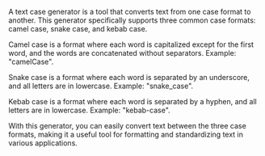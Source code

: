 A text case generator is a tool that converts text from one case format to another. This generator specifically supports three common case formats: camel case, snake case, and kebab case.

Camel case is a format where each word is capitalized except for the first word, and the words are concatenated without separators. Example: "camelCase".

Snake case is a format where each word is separated by an underscore, and all letters are in lowercase. Example: "snake_case".

Kebab case is a format where each word is separated by a hyphen, and all letters are in lowercase. Example: "kebab-case".

With this generator, you can easily convert text between the three case formats, making it a useful tool for formatting and standardizing text in various applications.
